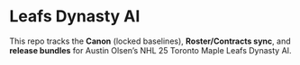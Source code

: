 ﻿# Leafs Dynasty AI

This repo tracks the **Canon** (locked baselines), **Roster/Contracts sync**, and **release bundles** for Austin Olsen’s NHL 25 Toronto Maple Leafs Dynasty AI.
